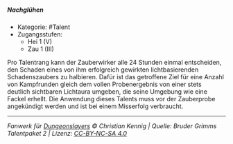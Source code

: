 <!---
Dies ist ein Fanwerk für DUNGEONSLAYERS © von Christian Kennig

Quellen:      [Bruder Grimms Talentpaket 2](https://www.f-space.de/ds4/downloads.html)
              [Talentbeschreibungen](https://www.f-space.de/ds4/tools-talentcards.html)
License:      [CC-BY-NC-SA 4.0](https://creativecommons.org/licenses/by-nc-sa/4.0/deed.de)
Richtlinien:  [Fanwerkrichtlinien](https://www.dungeonslayers.net/fanwerk-richtlinien/)
Autor:        Zauberlehrling
-->

##### Nachglühen

- Kategorie: #Talent
- Zugangsstufen:
  - Hei 1 (V)
  - Zau 1 (III)

Pro Talentrang kann der Zauberwirker alle 24 Stunden einmal entscheiden, den Schaden eines von ihm erfolgreich gewirkten lichtbasierenden Schadenszaubers zu halbieren. Dafür ist das getroffene Ziel für eine Anzahl von Kampfrunden gleich dem vollen Probenergebnis von einer stets deutlich sichtbaren Lichtaura umgeben, die seine Umgebung wie eine Fackel erhellt. Die Anwendung dieses Talents muss vor der Zauberprobe angekündigt werden und ist bei einem Misserfolg verbraucht.

---

_Fanwerk für [Dungeonslayers](https://www.dungeonslayers.net/) © Christian Kennig | Quelle: Bruder Grimms Talentpaket 2 | Lizenz: [CC-BY-NC-SA 4.0](https://creativecommons.org/licenses/by-nc-sa/4.0/deed.de)_
